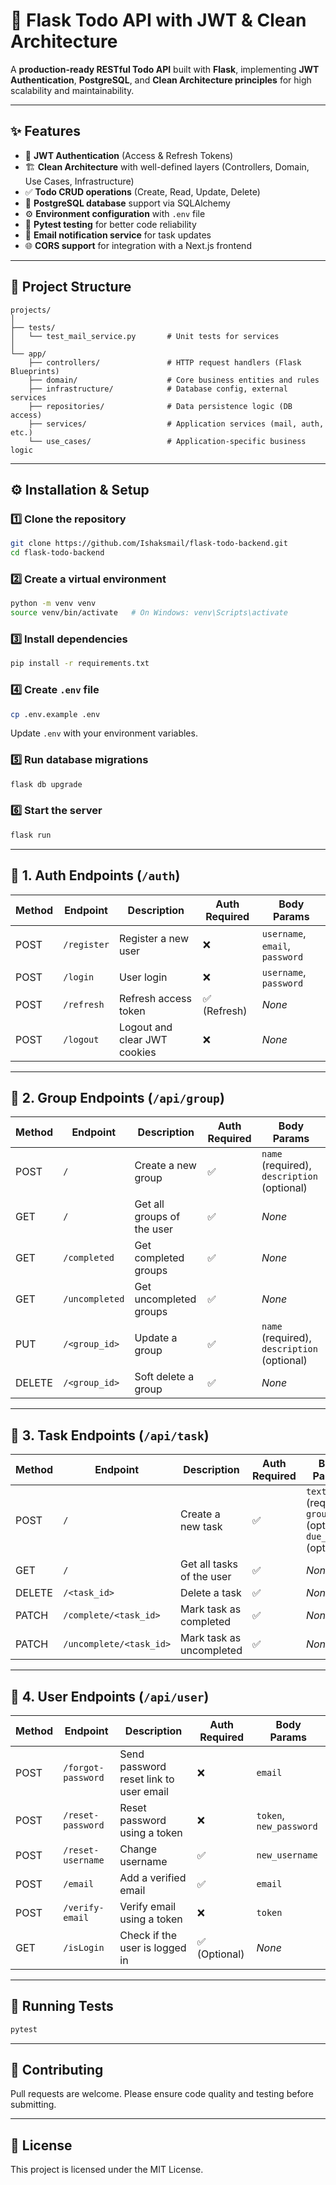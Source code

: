 # 📌 Flask Todo API with JWT & Clean Architecture

A **production-ready RESTful Todo API** built with **Flask**, implementing **JWT Authentication**, **PostgreSQL**, and **Clean Architecture principles** for high scalability and maintainability.

---

## ✨ Features

* 🔐 **JWT Authentication** (Access & Refresh Tokens)
* 🏗️ **Clean Architecture** with well-defined layers (Controllers, Domain, Use Cases, Infrastructure)
* ✅ **Todo CRUD operations** (Create, Read, Update, Delete)
* 🐘 **PostgreSQL database** support via SQLAlchemy
* ⚙️ **Environment configuration** with `.env` file
* 🧪 **Pytest testing** for better code reliability
* 📧 **Email notification service** for task updates
* 🌐 **CORS support** for integration with a Next.js frontend

---

## 📂 Project Structure

```
projects/
│
├── tests/
│   └── test_mail_service.py       # Unit tests for services
│
└── app/
    ├── controllers/               # HTTP request handlers (Flask Blueprints)
    ├── domain/                    # Core business entities and rules
    ├── infrastructure/            # Database config, external services
    ├── repositories/              # Data persistence logic (DB access)
    ├── services/                  # Application services (mail, auth, etc.)
    └── use_cases/                 # Application-specific business logic
```

---

## ⚙️ Installation & Setup

### 1️⃣ Clone the repository

```bash
git clone https://github.com/Ishaksmail/flask-todo-backend.git
cd flask-todo-backend
```

### 2️⃣ Create a virtual environment

```bash
python -m venv venv
source venv/bin/activate   # On Windows: venv\Scripts\activate
```

### 3️⃣ Install dependencies

```bash
pip install -r requirements.txt
```

### 4️⃣ Create `.env` file

```bash
cp .env.example .env
```

Update `.env` with your environment variables.

### 5️⃣ Run database migrations

```bash
flask db upgrade
```

### 6️⃣ Start the server

```bash
flask run
```

---

## 📌 **1. Auth Endpoints (`/auth`)**

| Method | Endpoint    | Description                  | Auth Required | Body Params                     |
| ------ | ----------- | ---------------------------- | ------------- | ------------------------------- |
| POST   | `/register` | Register a new user          | ❌             | `username`, `email`, `password` |
| POST   | `/login`    | User login                   | ❌             | `username`, `password`          |
| POST   | `/refresh`  | Refresh access token         | ✅ (Refresh)   | *None*                          |
| POST   | `/logout`   | Logout and clear JWT cookies | ❌             | *None*                          |

---

## 📌 **2. Group Endpoints (`/api/group`)**

| Method | Endpoint       | Description                | Auth Required | Body Params                                 |
| ------ | -------------- | -------------------------- | ------------- | ------------------------------------------- |
| POST   | `/`            | Create a new group         | ✅             | `name` (required), `description` (optional) |
| GET    | `/`            | Get all groups of the user | ✅             | *None*                                      |
| GET    | `/completed`   | Get completed groups       | ✅             | *None*                                      |
| GET    | `/uncompleted` | Get uncompleted groups     | ✅             | *None*                                      |
| PUT    | `/<group_id>`  | Update a group             | ✅             | `name` (required), `description` (optional) |
| DELETE | `/<group_id>`  | Soft delete a group        | ✅             | *None*                                      |

---

## 📌 **3. Task Endpoints (`/api/task`)**

| Method | Endpoint                | Description               | Auth Required | Body Params                                                   |
| ------ | ----------------------- | ------------------------- | ------------- | ------------------------------------------------------------- |
| POST   | `/`                     | Create a new task         | ✅             | `text` (required), `group_id` (optional), `due_at` (optional) |
| GET    | `/`                     | Get all tasks of the user | ✅             | *None*                                                        |
| DELETE | `/<task_id>`            | Delete a task             | ✅             | *None*                                                        |
| PATCH  | `/complete/<task_id>`   | Mark task as completed    | ✅             | *None*                                                        |
| PATCH  | `/uncomplete/<task_id>` | Mark task as uncompleted  | ✅             | *None*                                                        |

---

## 📌 **4. User Endpoints (`/api/user`)**

| Method | Endpoint           | Description                            | Auth Required | Body Params             |
| ------ | ------------------ | -------------------------------------- | ------------- | ----------------------- |
| POST   | `/forgot-password` | Send password reset link to user email | ❌             | `email`                 |
| POST   | `/reset-password`  | Reset password using a token           | ❌             | `token`, `new_password` |
| POST   | `/reset-username`  | Change username                        | ✅             | `new_username`          |
| POST   | `/email`           | Add a verified email                   | ✅             | `email`                 |
| POST   | `/verify-email`    | Verify email using a token             | ❌             | `token`                 |
| GET    | `/isLogin`         | Check if the user is logged in         | ✅ (Optional)  | *None*                  |


---

## 🧪 Running Tests

```bash
pytest
```

---

## 🤝 Contributing

Pull requests are welcome. Please ensure code quality and testing before submitting.

---

## 📜 License

This project is licensed under the MIT License.
